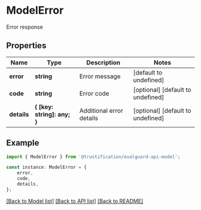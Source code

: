 # ModelError

Error response

## Properties

Name | Type | Description | Notes
------------ | ------------- | ------------- | -------------
**error** | **string** | Error message | [default to undefined]
**code** | **string** | Error code | [optional] [default to undefined]
**details** | **{ [key: string]: any; }** | Additional error details | [optional] [default to undefined]

## Example

```typescript
import { ModelError } from '@trustification/evalguard-api-model';

const instance: ModelError = {
    error,
    code,
    details,
};
```

[[Back to Model list]](../README.md#documentation-for-models) [[Back to API list]](../README.md#documentation-for-api-endpoints) [[Back to README]](../README.md)
